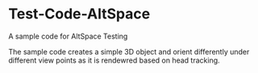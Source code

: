 # Test-Code-AltSpace
A sample code for AltSpace Testing

The sample code creates a simple 3D object and orient differently under different 
view points as it is rendewred based on head tracking. 
